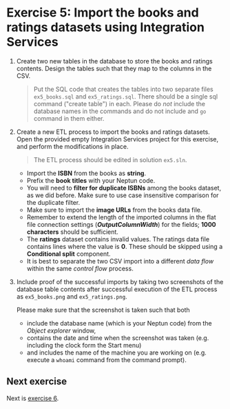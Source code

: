 # Exercise 5: Import the books and ratings datasets using Integration Services

1. Create two new tables in the database to store the books and ratings contents. Design the tables such that they map to the columns in the CSV.

   > Put the SQL code that creates the tables into two separate files `ex5_books.sql` and `ex5_ratings.sql`. There should be a single sql command ("create table") in each. Please do _not_ include the database names in the commands and do not include and `go` command in them either.

1. Create a new ETL process to import the books and ratings datasets. Open the provided empty Integration Services project for this exercise, and perform the modifications in place.

   > The ETL process should be edited in solution `ex5.sln`.

   - Import the **ISBN** from the books as **string**.
   - Prefix the **book titles** with your Neptun code.
   - You will need to **filter for duplicate ISBNs** among the books dataset, as we did before. Make sure to use case insensitive comparison for the duplicate filter.
   - Make sure to import the **image URLs** from the books data file.
   - Remember to extend the length of the imported columns in the flat file connection settings (**_OutputColumnWidth_**) for the fields; **1000 characters** should be sufficient.
   - The **ratings** dataset contains invalid values. The ratings data file contains lines where the value is **0**. These should be skipped using a **Conditional split** component.
   - It is best to separate the two CSV import into a different _data flow_ within the same _control flow_ process.

1. Include proof of the successful imports by taking two screenshots of the database table contents after successful execution of the ETL process as `ex5_books.png` and `ex5_ratings.png`.

   Please make sure that the screenshot is taken such that both

   - include the database name (which is your Neptun code) from the _Object explorer_ window,
   - contains the date and time when the screenshot was taken (e.g. including the clock form the Start menu)
   - and includes the name of the machine you are working on (e.g. execute a `whoami` command from the command prompt).

## Next exercise

Next is [exercise 6](exercise6.md).
